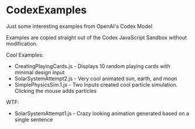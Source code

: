 # CodexExamples
Just some interesting examples from OpenAI's Codex Model

Examples are copied straight out of the Codex JavaScript Sandbox without modification.

Cool Examples:
- CreatingPlayingCards.js - Displays 10 random playing cards with minimal design input
- SolarSystemAttempt2.js - Very cool animated sun, earth, and moon
- SimplePhysicsSim.1.js - Two Inputs created cool particle simulation. Clicking the mouse adds particles

WTF:
- SolarSystemAttempt1.js - Crazy looking animation generated based on a single sentence
